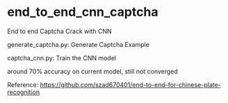 # end_to_end_cnn_captcha
End to end Captcha Crack with CNN

generate_captcha.py: Generate Captcha Example

captcha_cnn.py: Train the CNN model

around 70% accuracy on current model, still not converged 


Reference: https://github.com/szad670401/end-to-end-for-chinese-plate-recognition
